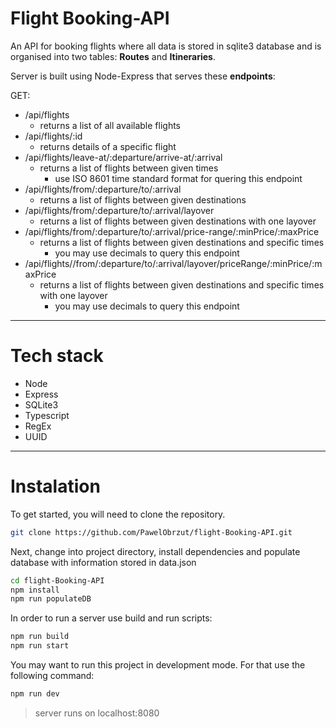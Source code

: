 # Flight Booking-API

An API for booking flights where all data is stored in sqlite3 database and is organised into two tables: **Routes** and **Itineraries**.

Server is built using Node-Express that serves these **endpoints**:

GET:
- /api/flights
    - returns a list of all available flights
- /api/flights/:id
    - returns details of a specific flight
- /api/flights/leave-at/:departure/arrive-at/:arrival
    - returns a list of flights between given times
        - use ISO 8601 time standard format for quering this endpoint
- /api/flights/from/:departure/to/:arrival
    - returns a list of flights between given destinations
- /api/flights/from/:departure/to/:arrival/layover
    - returns a list of flights between given destinations with one layover
- /api/flights/from/:departure/to/:arrival/price-range/:minPrice/:maxPrice
    - returns a list of flights between given destinations and specific times
        - you may use decimals to query this endpoint
- /api/flights//from/:departure/to/:arrival/layover/priceRange/:minPrice/:maxPrice
    - returns a list of flights between given destinations and specific times with one layover
        - you may use decimals to query this endpoint

***

# Tech stack

- Node
- Express
- SQLite3
- Typescript
- RegEx
- UUID

***

# Instalation
To get started, you will need to clone the repository.

```bash
git clone https://github.com/PawelObrzut/flight-Booking-API.git
```

Next, change into project directory, install dependencies and populate database with information stored in data.json

```bash
cd flight-Booking-API
npm install
npm run populateDB
```

In order to run a server use build and run scripts:

```bash
npm run build
npm run start
```

You may want to run this project in development mode. For that use the following command:

```bash
npm run dev
```

> server runs on localhost:8080
